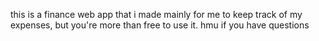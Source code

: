this is a finance web app that i made mainly for me to keep track of my expenses, but you're more than free to use it. hmu if you have questions